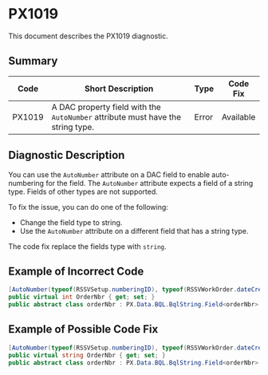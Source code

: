 # PX1019
This document describes the PX1019 diagnostic.

## Summary

| Code   | Short Description                                                                                                | Type  | Code Fix    | 
| ------ | ---------------------------------------------------------------------------------------------------------------- | ----- | ----------- | 
| PX1019 | A DAC property field with the `AutoNumber` attribute must have the string type.                                  | Error | Available   |

## Diagnostic Description
You can use the `AutoNumber` attribute on a DAC field to enable auto-numbering for the field. The `AutoNumber` attribute expects a field of a string type. Fields of other types are not supported.

To fix the issue, you can do one of the following:
 - Change the field type to string.
 - Use the `AutoNumber` attribute on a different field that has a string type.

The code fix replace the fields type with `string`.

## Example of Incorrect Code

```C#
[AutoNumber(typeof(RSSVSetup.numberingID), typeof(RSSVWorkOrder.dateCreated))]
public virtual int OrderNbr { get; set; }
public abstract class orderNbr : PX.Data.BQL.BqlString.Field<orderNbr> { }
```

## Example of Possible Code Fix

```C#
[AutoNumber(typeof(RSSVSetup.numberingID), typeof(RSSVWorkOrder.dateCreated))]
public virtual string OrderNbr { get; set; }
public abstract class orderNbr : PX.Data.BQL.BqlString.Field<orderNbr> { }
```